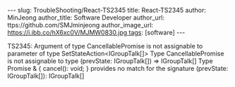 --- slug: TroubleShooting/React-TS2345 title: React-TS2345 author: MinJeong author_title: Software Developer author_url: ttps://github.com/SMJminjeong author_image_url: https://i.ibb.co/hX6xc0V/MJMW0830.jpg tags: [software] ---

TS2345: Argument of type CancellablePromise<void> is not assignable to parameter of type SetStateAction<IGroupTalk[]> Type CancellablePromise<void> is not assignable to type (prevState: IGroupTalk[]) => IGroupTalk[] Type Promise<void> & { cancel(): void; } provides no match for the signature (prevState: IGroupTalk[]): IGroupTalk[]

